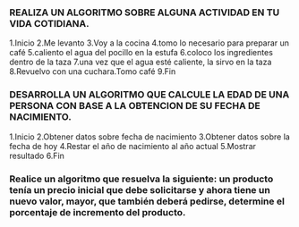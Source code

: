 ### REALIZA UN ALGORITMO SOBRE ALGUNA ACTIVIDAD EN TU VIDA COTIDIANA.

1.Inicio
2.Me levanto
3.Voy a la cocina
4.tomo lo necesario para preparar un café
5.caliento el agua del pocillo en la estufa
6.coloco los ingredientes dentro de la taza
7.una vez que el agua esté caliente, la sirvo en la taza
8.Revuelvo con una cuchara.Tomo café
9.Fin

### DESARROLLA UN ALGORITMO QUE CALCULE LA EDAD DE UNA PERSONA CON BASE A LA OBTENCION DE SU FECHA DE NACIMIENTO.

1.Inicio
2.Obtener datos sobre fecha de nacimiento
3.Obtener datos sobre la fecha de hoy
4.Restar el año de nacimiento al año actual
5.Mostrar resultado
6.Fin

###  Realice un algoritmo que resuelva la siguiente: un producto tenía un precio inicial que debe solicitarse y ahora tiene un nuevo valor, mayor, que también deberá pedirse, determine el porcentaje de incremento del producto. 


